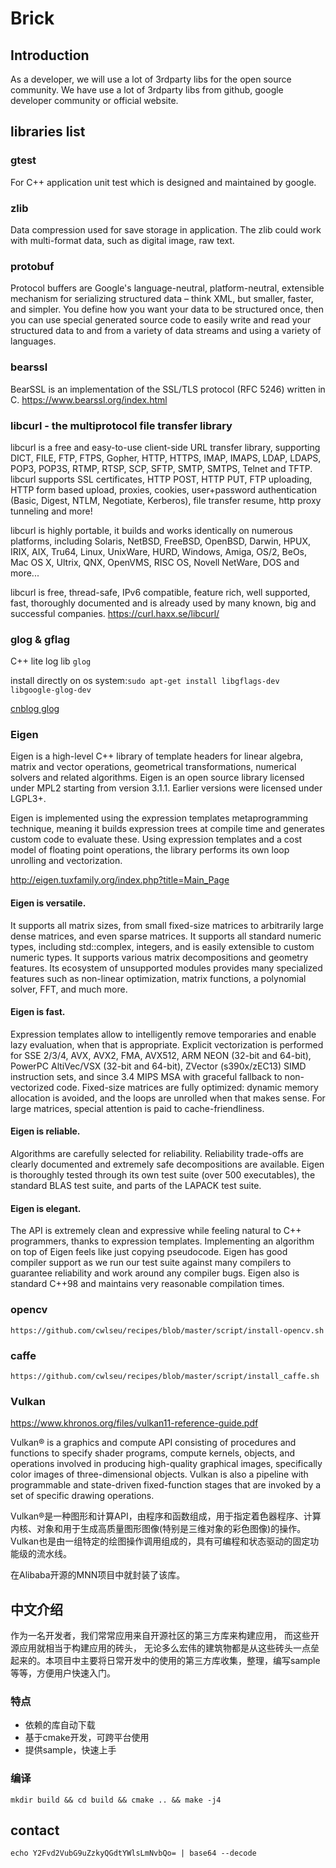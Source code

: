 # Brick

## Introduction
As a developer, we will use a lot of 3rdparty libs for the open source community. 
We have use a lot of 3rdparty libs from github, google developer community or official website.

## libraries list

### gtest

For C++ application unit test which is designed and maintained by google.

### zlib 

Data compression used for save storage in application. The zlib could work with multi-format 
data, such as digital image, raw text.

### protobuf

Protocol buffers are Google's language-neutral, platform-neutral, extensible mechanism for serializing structured data – think XML, but smaller, faster, and simpler. You define how you want your data to be structured once, then you can use special generated source code to easily write and read your structured data to and from a variety of data streams and using a variety of languages.

### bearssl
BearSSL is an implementation of the SSL/TLS protocol (RFC 5246) written in C. 
https://www.bearssl.org/index.html

### libcurl - the multiprotocol file transfer library
libcurl is a free and easy-to-use client-side URL transfer library, supporting DICT, FILE, FTP, FTPS, Gopher, HTTP, HTTPS, IMAP, IMAPS, LDAP, LDAPS, POP3, POP3S, RTMP, RTSP, SCP, SFTP, SMTP, SMTPS, Telnet and TFTP. libcurl supports SSL certificates, HTTP POST, HTTP PUT, FTP uploading, HTTP form based upload, proxies, cookies, user+password authentication (Basic, Digest, NTLM, Negotiate, Kerberos), file transfer resume, http proxy tunneling and more!

libcurl is highly portable, it builds and works identically on numerous platforms, including Solaris, NetBSD, FreeBSD, OpenBSD, Darwin, HPUX, IRIX, AIX, Tru64, Linux, UnixWare, HURD, Windows, Amiga, OS/2, BeOs, Mac OS X, Ultrix, QNX, OpenVMS, RISC OS, Novell NetWare, DOS and more...

libcurl is free, thread-safe, IPv6 compatible, feature rich, well supported, fast, thoroughly documented and is already used by many known, big and successful companies.
https://curl.haxx.se/libcurl/

### glog & gflag
C++ lite log lib `glog`

install directly on os system:`sudo apt-get install libgflags-dev libgoogle-glog-dev`

[cnblog glog](http://www.cnblogs.com/tianyajuanke/archive/2013/02/22/2921850.html)

### Eigen
Eigen is a high-level C++ library of template headers for linear algebra, matrix and vector operations, geometrical transformations, numerical solvers and related algorithms. Eigen is an open source library licensed under MPL2 starting from version 3.1.1. Earlier versions were licensed under LGPL3+.

Eigen is implemented using the expression templates metaprogramming technique, meaning it builds expression trees at compile time and generates custom code to evaluate these. Using expression templates and a cost model of floating point operations, the library performs its own loop unrolling and vectorization.

http://eigen.tuxfamily.org/index.php?title=Main_Page

#### Eigen is versatile.

It supports all matrix sizes, from small fixed-size matrices to arbitrarily large dense matrices, and even sparse matrices.
It supports all standard numeric types, including std::complex, integers, and is easily extensible to custom numeric types.
It supports various matrix decompositions and geometry features.
Its ecosystem of unsupported modules provides many specialized features such as non-linear optimization, matrix functions, a polynomial solver, FFT, and much more.

#### Eigen is fast.

Expression templates allow to intelligently remove temporaries and enable lazy evaluation, when that is appropriate.
Explicit vectorization is performed for SSE 2/3/4, AVX, AVX2, FMA, AVX512, ARM NEON (32-bit and 64-bit), PowerPC AltiVec/VSX (32-bit and 64-bit), ZVector (s390x/zEC13) SIMD instruction sets, and since 3.4 MIPS MSA with graceful fallback to non-vectorized code.
Fixed-size matrices are fully optimized: dynamic memory allocation is avoided, and the loops are unrolled when that makes sense.
For large matrices, special attention is paid to cache-friendliness.

#### Eigen is reliable.

Algorithms are carefully selected for reliability. Reliability trade-offs are clearly documented and extremely safe decompositions are available.
Eigen is thoroughly tested through its own test suite (over 500 executables), the standard BLAS test suite, and parts of the LAPACK test suite.

#### Eigen is elegant.

The API is extremely clean and expressive while feeling natural to C++ programmers, thanks to expression templates.
Implementing an algorithm on top of Eigen feels like just copying pseudocode.
Eigen has good compiler support as we run our test suite against many compilers to guarantee reliability and work around any compiler bugs. Eigen also is standard C++98 and maintains very reasonable compilation times.

### opencv

`https://github.com/cwlseu/recipes/blob/master/script/install-opencv.sh`

### caffe

`https://github.com/cwlseu/recipes/blob/master/script/install_caffe.sh`

### Vulkan
https://www.khronos.org/files/vulkan11-reference-guide.pdf

Vulkan® is a graphics and compute API consisting of procedures and functions to specify shader programs, compute kernels, objects, and operations involved in producing high-quality graphical images, specifically color images of three-dimensional objects. Vulkan is also a pipeline with programmable and state-driven fixed-function stages that are invoked by a set of specific drawing operations.

Vulkan®是一种图形和计算API，由程序和函数组成，用于指定着色器程序、计算内核、对象和用于生成高质量图形图像(特别是三维对象的彩色图像)的操作。Vulkan也是由一组特定的绘图操作调用组成的，具有可编程和状态驱动的固定功能级的流水线。

在Alibaba开源的MNN项目中就封装了该库。

## 中文介绍
作为一名开发者，我们常常应用来自开源社区的第三方库来构建应用， 而这些开源应用就相当于构建应用的砖头，
无论多么宏伟的建筑物都是从这些砖头一点垒起来的。本项目中主要将日常开发中的使用的第三方库收集，整理，编写sample等等，方便用户快速入门。

### 特点
- 依赖的库自动下载
- 基于cmake开发，可跨平台使用
- 提供sample，快速上手

### 编译

`mkdir build && cd build && cmake .. && make -j4`

## contact

`echo Y2Fvd2VubG9uZzkyQGdtYWlsLmNvbQo= | base64 --decode`
